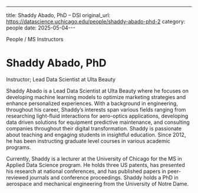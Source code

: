 ---
title: Shaddy Abado, PhD – DSI
original_url: https://datascience.uchicago.edu/people/shaddy-abado-phd-2
category: people
date: 2025-05-04---

People / MS Instructors

# Shaddy Abado, PhD

Instructor; Lead Data Scientist at Ulta Beauty

Shaddy Abado is a Lead Data Scientist at Ulta Beauty where he focuses on developing machine learning models to optimize marketing strategies and enhance personalized experiences. With a background in engineering, throughout his career, Shaddy’s interests span various fields ranging from researching light-fluid interactions for aero-optics applications, developing data driven solutions for equipment predictive maintenance, and consulting companies throughout their digital transformation. Shaddy is passionate about teaching and engaging students in insightful education. Since 2012, he has been instructing graduate level courses in various academic programs.

Currently, Shaddy is a lecturer at the University of Chicago for the MS in Applied Data Science program. He holds three US patents, has presented his research at national conferences, and has published papers in peer-reviewed journals and conference proceedings. Shaddy holds a PhD in aerospace and mechanical engineering from the University of Notre Dame.
